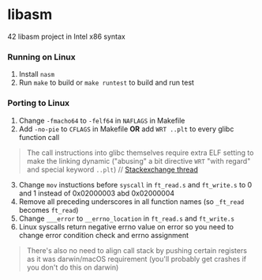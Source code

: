 # libasm
42 libasm project in Intel x86 syntax

### Running on Linux
1. Install `nasm`
2. Run `make` to build or ```make runtest``` to build and run test

### Porting to Linux
1. Change ```-fmacho64``` to ```-felf64``` in ```NAFLAGS``` in Makefile
2. Add `-no-pie` to `CFLAGS` in Makefile **OR** add `WRT ..plt` to every glibc function call
> The call instructions into glibc themselves require extra ELF setting to make the linking dynamic ("abusing" a bit directive `WRT` "with regard" and special keyword `..plt`) // [Stackexchange thread](https://codereview.stackexchange.com/a/181964)
3. Change ```mov``` instuctions before ```syscall``` in ```ft_read.s``` and ```ft_write.s``` to 0 and 1 instead of 0x02000003 abd 0x02000004
4. Remove all preceding underscores in all function names (so ```_ft_read``` becomes ```ft_read```)
5. Change ```___error``` to ```__errno_location``` in ```ft_read.s``` and ```ft_write.s```
6. Linux syscalls return negative errno value on error so you need to change error condition check and errno assignment

> There's also no need to align call stack by pushing certain registers as it was darwin/macOS requirement (you'll probably get crashes if you don't do this on darwin)

